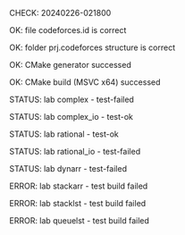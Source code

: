 CHECK: 20240226-021800
OK: file codeforces.id is correct
OK: folder prj.codeforces structure is correct
OK: CMake generator successed
OK: CMake build (MSVC x64) successed
STATUS: lab complex - test-failed
STATUS: lab complex_io - test-ok
STATUS: lab rational - test-ok
STATUS: lab rational_io - test-failed
STATUS: lab dynarr - test-failed
ERROR: lab stackarr - test build failed
ERROR: lab stacklst - test build failed
ERROR: lab queuelst - test build failed
